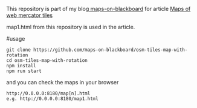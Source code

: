 This repository is part of my blog[ maps-on-blackboard](http://maps-on-blackboard.com) for article [Maps of web mercator tiles](http://maps-on-blackboard.com/articles/osm-tiles-map-with-rotation/)

map1.html from this repository is used in the article.

#usage

```
git clone https://github.com/maps-on-blackboard/osm-tiles-map-with-rotation
cd osm-tiles-map-with-rotation
npm install 
npm run start
```

and you can check the maps in your browser
```
http://0.0.0.0:8180/map[n].html
e.g. http://0.0.0.0:8180/map1.html

```


